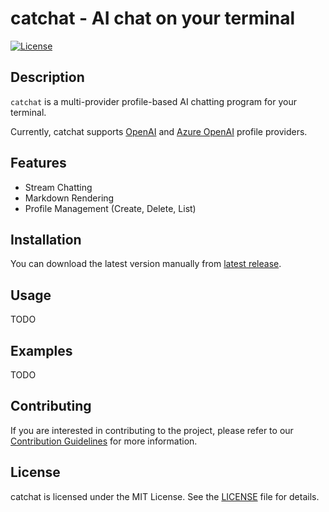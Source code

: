 # catchat - AI chat on your terminal

[![License](https://img.shields.io/badge/License-MIT-blue.svg)](LICENSE)

## Description

`catchat` is a multi-provider profile-based AI chatting program for your terminal. 

Currently, catchat supports [OpenAI](https://openai.com/) and [Azure OpenAI](https://azure.microsoft.com/en-us/products/ai-services/openai-service) profile providers.

## Features

- Stream Chatting
- Markdown Rendering
- Profile Management (Create, Delete, List)

## Installation

You can download the latest version manually from [latest release](https://github.com/imkcat/catchat/releases/latest).

## Usage

TODO

## Examples

TODO


## Contributing

If you are interested in contributing to the project, please refer to our [Contribution Guidelines](CONTRIBUTING.md) for more information.

## License

catchat is licensed under the MIT License. See the [LICENSE](LICENSE) file for details.